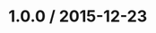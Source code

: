 <!--remark setext-->

<!--lint disable no-multiple-toplevel-headings -->

1.0.0 / 2015-12-23
==================
